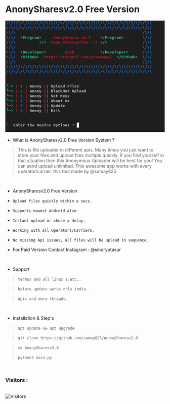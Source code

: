 # AnonySharesv2.0 Free Version 
<img src="AnonySharesv2.0.png"><br>




- What is AnonySharesv2.0 Free Version System  ?
> This is file uploader in different apis.
> Many times you just want to store your files and upload files multiple quickly.
> If you find yourself in that situation then this Anonymous Uploader will be best for you!
> You can send upload unlimited. This awesome app works with every operator/carrier.
> this tool made by @samay825

<br>


- AnonySharesv2.0 Free Version 

* `Upload files quickly within a secs.`

* `Supports newest Android also.`

* `Instant upload or chose a delay.`

* `Working with all Operators/Carriers.`

* `No missing Api issues, all files will be upload in sequence.`

*  For Paid Version Contact Instagram : @sincryptasur  

<br>

- Support

> `termux and all linux s.etc..`

> `before update works only india.`

> `Apis and more threads.`
 
 <br>

- Installation & Step's
 
> `apt update && apt upgrade`
 
> `git clone https://github.com/samay825/AnonySharesv2.0`
 
> `cd AnonySharesv2.0`  

> `python3 main.py`



<br>

<h3>Visitors :</h3>
<br>
<img src="https://profile-counter.glitch.me/samay825/count.svg" alt="Visitors">


